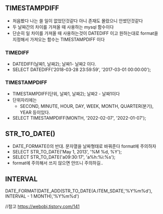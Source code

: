 ## TIMESTAMPDIFF
  - 처음봤다 나는 쓸 일이 없었던것같다 아니 존재도 몰랐으니 안썼던것같다
  - 두 날짜간의 차이를 가져올 때 사용하는 mysql 함수이다 
  - 단순히 일 차이를 가져올 때 사용하는것이 DATEDIFF 이고 원하는대로 format을 지정해서 가져오는 함수는 TIMESTAMPDIFF 이다
  
### TIMEDIFF
  - DATEDIFF(날짜1, 날짜2); 날짜1- 날짜2 이다.
  - SELECT DATEDIFF('2018-03-28 23:59:59', '2017-03-01 00:00:00');
### TIMESTAMPDIFF
  - TIMESTAMPDIFF(단위, 날짜1, 날짜2); 날짜2 - 날짜1이다
  - 단위자리에는 
    - SECOND, MINUTE, HOUR, DAY, WEEK, MONTH, QUARTER(분기), YEAR 등이있다.
  - SELECT TIMESTAMPDIFF(MONTH, '2022-02-07', '2022-01-07');
  
## STR_TO_DATE()
  - DATE_FORMATE()의 반대. 문자열을 날짜형태로 바꿔준다 format에 주의하자
  - SELECT STR_TO_DATE('May 1, 2013', '%M %d, %Y');
  - SELECT STR_TO_DATE('a09:30:17', 'a%h:%i:%s');
  - format에 주의해서 쓰지 않으면 안뜨니 주의하길..
  
## INTERVAL
   DATE_FORMAT(DATE_ADD(STR_TO_DATE(A.ITEM_SDATE,'%Y%m%d'), INTERVAL - 1 MONTH),'%Y%m%d')
   
  //참고
  https://webobj.tistory.com/141

